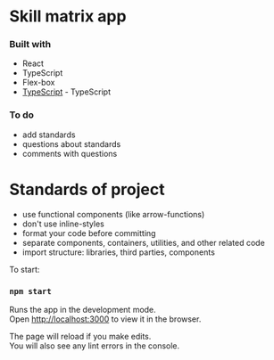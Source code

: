 # Skill matrix app



### Built with

- React
- TypeScript
- Flex-box
- [TypeScript](https://www.typescriptlang.org/) - TypeScript




### To do
- add standards
- questions about standards
- comments with questions

# Standards of project
- use functional components (like arrow-functions)
- don't use inline-styles
- format your code before committing
- separate components, containers, utilities, and other related code
- import structure: libraries, third parties, components


To start:
### `npm start`

Runs the app in the development mode.\
Open [http://localhost:3000](http://localhost:3000) to view it in the browser.

The page will reload if you make edits.\
You will also see any lint errors in the console.
